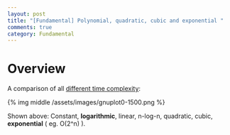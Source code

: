 ```yaml
---
layout: post
title: "[Fundamental] Polynomial, quadratic, cubic and exponential "
comments: true
category: Fundamental
---
```


# Overview

A comparison of all [different time complexity](http://pages.cpsc.ucalgary.ca/~eharris/past/cpsc319/w12/tut01/):

{% img middle /assets/images/gnuplot0-1500.png %}

Shown above: Constant, __logarithmic__, linear, n-log-n, quadratic, cubic, __exponential__ ( eg. O(2^n) ).


